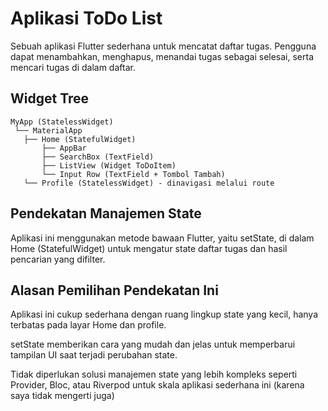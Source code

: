 # Aplikasi ToDo List

Sebuah aplikasi Flutter sederhana untuk mencatat daftar tugas. Pengguna dapat menambahkan, menghapus, menandai tugas sebagai selesai, serta mencari tugas di dalam daftar.

## Widget Tree

```
MyApp (StatelessWidget)
 └── MaterialApp
   ├── Home (StatefulWidget)
       ├── AppBar
       ├── SearchBox (TextField)
       ├── ListView (Widget ToDoItem)
       └── Input Row (TextField + Tombol Tambah)
   └── Profile (StatelessWidget) - dinavigasi melalui route
```
## Pendekatan Manajemen State

Aplikasi ini menggunakan metode bawaan Flutter, yaitu setState, di dalam Home (StatefulWidget) untuk mengatur state daftar tugas dan hasil pencarian yang difilter.

## Alasan Pemilihan Pendekatan Ini

Aplikasi ini cukup sederhana dengan ruang lingkup state yang kecil, hanya terbatas pada layar Home dan profile.

setState memberikan cara yang mudah dan jelas untuk memperbarui tampilan UI saat terjadi perubahan state.

Tidak diperlukan solusi manajemen state yang lebih kompleks seperti Provider, Bloc, atau Riverpod untuk skala aplikasi sederhana ini (karena saya tidak mengerti juga)
